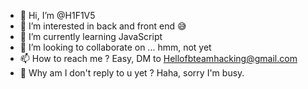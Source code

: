 - 👋 Hi, I’m @H1F1V5
- 👀 I’m interested in back and front end 😅
- 🌱 I’m currently learning JavaScript
- 💞️ I’m looking to collaborate on ... hmm, not yet 
- 📫 How to reach me ? Easy, DM to Hellofbteamhacking@gmail.com
- 🥲 Why am I don't reply to u yet ? Haha, sorry I'm busy.
<!---
H1F1V5/H1F1V5 is a ✨ special ✨ repository because its `README.md` (this file) appears on your GitHub profile.
You can click the Preview link to take a look at your changes.
--->
